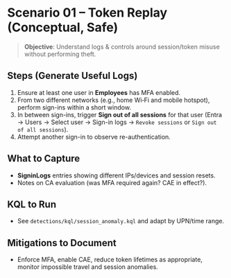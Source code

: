 # Scenario 01 – Token Replay (Conceptual, Safe)

> **Objective**: Understand logs & controls around session/token misuse without performing theft.

## Steps (Generate Useful Logs)
1. Ensure at least one user in **Employees** has MFA enabled.
2. From two different networks (e.g., home Wi‑Fi and mobile hotspot), perform sign-ins within a short window.
3. In between sign-ins, trigger **Sign out of all sessions** for that user (Entra → Users → Select user → Sign-in logs → `Revoke sessions` or `Sign out of all sessions`).
4. Attempt another sign-in to observe re-authentication.

## What to Capture
- **SigninLogs** entries showing different IPs/devices and session resets.
- Notes on CA evaluation (was MFA required again? CAE in effect?).

## KQL to Run
- See `detections/kql/session_anomaly.kql` and adapt by UPN/time range.

## Mitigations to Document
- Enforce MFA, enable CAE, reduce token lifetimes as appropriate, monitor impossible travel and session anomalies.
